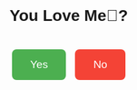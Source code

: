 <html lang="en">
<head>
<meta charset="UTF-8">
<title>Web View</title>
<style>
    body{
        display:flex;
        flex-direction:column;
        justify-content:center;
        align-items:center;
        height:100vh;
        margin:0;
        font-family:Arial, sans-serif;
        gap:1.5rem;
    }
    #buttons{
        display:flex;
        gap:1rem;
        transition:all 0.3s ease;
    }
    button{
        padding:1rem 2rem;
        font-size:1.2rem;
        border:none;
        border-radius:8px;
        cursor:pointer;
        transition:all 0.3s ease;
    }
    #yes{ background:#4caf50; color:#fff; }
    #no { background:#f44336; color:#fff; }

   .fullscreen{
        position:fixed;
        top:0;
        left:0;
        width:100vw !important;
        height:100vh !important;
        border-radius:0 !important;
        font-size:4rem !important;
        z-index:999;
    }
    #thanks{
        display:none;
        font-size:2rem;
        color:#4caf50;
    }
</style>
</head>
<body>
    <h1 id="question">You Love Me🥹?</h1>

 <div id="buttons">
        <button id="yes">Yes</button>
        <button id="no">No</button>
    </div>

 <div id="thanks">Yaaa You Love Me 🥰😘</div>

<script>
const yesBtn   = document.getElementById('yes');
const noBtn    = document.getElementById('no');
const question = document.getElementById('question');
const growFactor = 1.3;   // ကြီးမည့်အချိုး

noBtn.addEventListener('click', () => {
   // Yes button ကို မကြာခဏ ကြီးလောင်စေခြင်း
    const rect = yesBtn.getBoundingClientRect();
    let newW = rect.width  * growFactor;
    let newH = rect.height * growFactor;

   //  viewport 80 % ထက်ကြီးသွားရင် full-screen class ထည့်
    if (newW >= window.innerWidth * 0.8 || newH >= window.innerHeight * 0.8){
        yesBtn.classList.add('fullscreen');
        yesBtn.textContent = 'YES';
    } else {
        yesBtn.style.width     = newW + 'px';
        yesBtn.style.height    = newH + 'px';
        yesBtn.style.fontSize  = (parseFloat(getComputedStyle(yesBtn).fontSize) * growFactor) + 'px';
    }
});

yesBtn.addEventListener('click', () => {
  // Yes ကို‌နှိပ်လျှင် စာများပျောက်ပြီး Thank you ပြ
    document.getElementById('buttons').style.display = 'none';
    question.style.display = 'none';
    document.getElementById('thanks').style.display = 'block';
});
</script>
</body>
</html>
